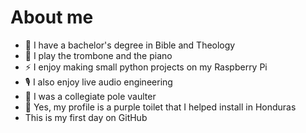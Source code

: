 # About me

- 📖 I have a bachelor's degree in Bible and Theology
- 🎹 I play the trombone and the piano
- ⚡ I enjoy making small python projects on my Raspberry Pi
- 🎙 I also enjoy live audio engineering
- 🎽 I was a collegiate pole vaulter
- 🚽 Yes, my profile is a purple toilet that I helped install in Honduras
- This is my first day on GitHub

<!--
**chicken-punk-pie/chicken-punk-pie** is a ✨ _special_ ✨ repository because its `README.md` (this file) appears on your GitHub profile.

Here are some ideas to get you started:

- 🔭 I’m currently working on ...
- 🌱 I’m currently learning ...
- 👯 I’m looking to collaborate on ...
- 🤔 I’m looking for help with ...
- 💬 Ask me about ...
- 📫 How to reach me: ...
- ⚡ Fun fact: ...
-->
